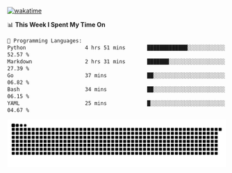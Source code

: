 [![wakatime](https://wakatime.com/badge/user/384f91c6-4eee-411f-8f3b-1b691f58a544.svg)](https://wakatime.com/@384f91c6-4eee-411f-8f3b-1b691f58a544)

<!--START_SECTION:waka-->
📊 **This Week I Spent My Time On** 

```text
💬 Programming Languages: 
Python                   4 hrs 51 mins       █████████████░░░░░░░░░░░░   52.57 % 
Markdown                 2 hrs 31 mins       ███████░░░░░░░░░░░░░░░░░░   27.39 % 
Go                       37 mins             ██░░░░░░░░░░░░░░░░░░░░░░░   06.82 % 
Bash                     34 mins             ██░░░░░░░░░░░░░░░░░░░░░░░   06.15 % 
YAML                     25 mins             █░░░░░░░░░░░░░░░░░░░░░░░░   04.67 % 
```


<!--END_SECTION:waka-->

<picture>
  <source media="(prefers-color-scheme: dark)" srcset="https://raw.githubusercontent.com/fuwx295/fuwx295/output/github-contribution-grid-snake-dark.svg">
  <source media="(prefers-color-scheme: light)" srcset="https://raw.githubusercontent.com/fuwx295/fuwx295/output/github-contribution-grid-snake.svg">
  <img alt="github contribution grid snake animation" src="https://raw.githubusercontent.com/fuwx295/fuwx295/output/github-contribution-grid-snake.svg">
</picture>

